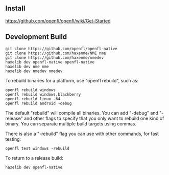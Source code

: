Install
-------

https://github.com/openfl/openfl/wiki/Get-Started


Development Build
-----------------

    git clone https://github.com/openfl/openfl-native
    git clone https://github.com/haxenme/NME nme
    git clone https://github.com/haxenme/nmedev
    haxelib dev openfl-native openfl-native
    haxelib dev nme nme
    haxelib dev nmedev nmedev

To rebuild binaries for a platform, use "openfl rebuild", such as:

    openfl rebuild windows
    openfl rebuild windows,blackberry
    openfl rebuild linux -64
    openfl rebuild android -debug

The default "rebuild" will compile all binaries. You can add "-debug" and "-release" and other flags to specify that you only want to rebuild one kind of binary. You can separate multiple build targets using commas.

There is also a "-rebuild" flag you can use with other commands, for fast testing:

    openfl test windows -rebuild

To return to a release build:

    haxelib dev openfl-native
